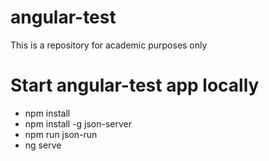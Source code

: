 # angular-test
This is a repository for academic purposes only

# Start angular-test app locally
 - npm install
 - npm install -g json-server
 - npm run json-run
 - ng serve
